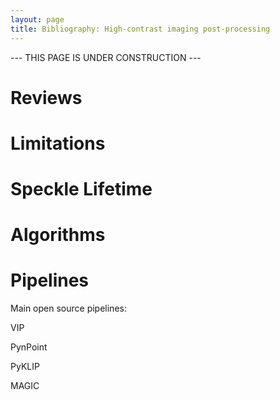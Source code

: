 ```yaml
---
layout: page
title: Bibliography: High-contrast imaging post-processing
---
```


--- THIS PAGE IS UNDER CONSTRUCTION ---

# Reviews 

# Limitations 

# Speckle Lifetime 

# Algorithms

# Pipelines
Main open source pipelines:

VIP

PynPoint

PyKLIP

MAGIC
